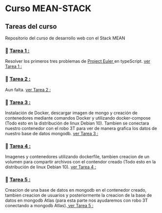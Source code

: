 # Curso MEAN-STACK

## Tareas del curso

Repositorio del curso de desarrollo web con el Stack MEAN


### 📝 <a href="https://github.com/cristianfchq/EjerciciosMeanStack/tree/master/Tarea%201">Tarea 1 :</a>

Resolver los primeros tres problemas de <a href="https://projecteuler.net/archives">Project Euler </a> en typeScript. <a href="https://github.com/cristianfchq/EjerciciosMeanStack/tree/master/Tarea%201">ver Tarea 1 :</a>

### 📝 <a href="##">Tarea 2 :</a>

Aun falta. <a href="##">ver Tarea 2 :</a>

### 📝 <a href="https://github.com/cristianfchq/EjerciciosMeanStack/tree/master/Tarea%203">Tarea 3 :</a>

Instalación de Docker, descargar imagen de mongo y creación de contenedores mediante comandos Docker y utilizando docker-compose (Todo esto en la distribución de linux Debian 10). Tambien se conectara nuestro contenedor con el robo 3T para ver de manera grafica los datos de nuestro base de datos mongodb. <a href="https://github.com/cristianfchq/EjerciciosMeanStack/tree/master/Tarea%203"> ver Tarea 3 :</a>

### 📝 <a href="https://github.com/cristianfchq/EjerciciosMeanStack/tree/master/Tarea%204">Tarea 4 :</a>

Imagenes y contenedores utilizando dockerfile, tambien creacion de un volumen para compartir archivos con el contendor creado (Todo esto en la distribución de linux Debian 10). <a href="https://github.com/cristianfchq/EjerciciosMeanStack/tree/master/Tarea%204"> ver Tarea 4 :</a>

### 📝 <a href="https://github.com/cristianfchq/EjerciciosMeanStack/tree/master/Tarea%205">Tarea 5 :</a>

Creacion de una base de datos en mongodb en el contenedor creado, tambien creacion de usuarios y posteriormente la creacion de la base de datos en mongodb Atlas (para esta parte nos ayudaremos con robo 3T conectando a mongodb Atlas).<a href="https://github.com/cristianfchq/EjerciciosMeanStack/tree/master/Tarea%205"> ver Tarea 5 :</a>




